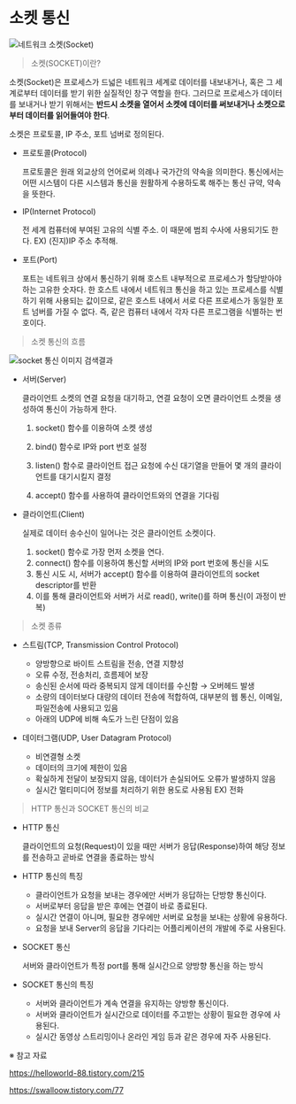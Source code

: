 # 소켓 통신

![네트워크 소켓(Socket)](https://t1.daumcdn.net/cfile/tistory/99C70D505C7DD7E30A)

> 소켓(SOCKET)이란?

소켓(Socket)은 프로세스가 드넓은 네트워크 세계로 데이터를 내보내거나, 혹은 그 세계로부터 데이터를 받기 위한 실질적인 창구 역할을 한다. 그러므로 프로세스가 데이터를 보내거나 받기 위해서는 **반드시 소켓을 열어서 소켓에 데이터를 써보내거나 소켓으로부터 데이터를 읽어들여야 한다**.

소켓은 프로토콜, IP 주소, 포트 넘버로 정의된다. 

- 프로토콜(Protocol)

  프로토콜은 원래 외교상의 언어로써 의례나 국가간의 약속을 의미한다. 통신에서는 어떤 시스템이 다른 시스템과 통신을 원활하게 수용하도록 해주는 통신 규약, 약속을 뜻한다.

- IP(Internet Protocol)

  전 세계 컴퓨터에 부여된 고유의 식별 주소. 이 때문에 범죄 수사에 사용되기도 한다. EX) (진지)IP 주소 추적해.

- 포트(Port)

  포트는 네트워크 상에서 통신하기 위해 호스트 내부적으로 프로세스가 할당받아야 하는 고유한 숫자다. 한 호스트 내에서 네트워크 통신을 하고 있는 프로세스를 식별하기 위해 사용되는 값이므로, 같은 호스트 내에서 서로 다른 프로세스가 동일한 포트 넘버를 가질 수 없다. 즉, 같은 컴퓨터 내에서 각자 다른 프로그램을 식별하는 번호이다. 



> 소켓 통신의 흐름

![socket 통신 이미지 검색결과](https://img1.daumcdn.net/thumb/R800x0/?scode=mtistory2&fname=https%3A%2F%2Ft1.daumcdn.net%2Fcfile%2Ftistory%2F995C23465C7DD7E30B)

- 서버(Server)

  클라이언트 소켓의 연결 요청을 대기하고, 연결 요청이 오면 클라이언트 소켓을 생성하여 통신이 가능하게 한다. 

  

  1. socket() 함수를 이용하여 소켓 생성

  2. bind() 함수로 IP와 port 번호 설정

  3. listen() 함수로 클라이언트 접근 요청에 수신 대기열을 만들어 몇 개의 클라이언트를 대기시킬지 결정

  4. accept() 함수를 사용하여 클라이언트와의 연결을 기다림

     

- 클라이언트(Client)

  실제로 데이터 송수신이 일어나는 것은 클라이언트 소켓이다.

  

  1. socket() 함수로 가장 먼저 소켓을 연다.
  2. connect() 함수를 이용하여 통신할 서버의 IP와 port 번호에 통신을 시도
  3. 통신 시도 시, 서버가 accept() 함수를 이용하여 클라이언트의 socket descriptor를 반환 
  4. 이를 통해 클라이언트와 서버가 서로 read(), write()를 하며 통신(이 과정이 반복)



> 소켓 종류

- 스트림(TCP, Transmission Control Protocol)
  - 양방향으로 바이트 스트림을 전송, 연결 지향성
  - 오류 수정, 전송처리, 흐름제어 보장
  - 송신된 순서에 따라 중복되지 않게 데이터를 수신함 → 오버헤드 발생
  - 소량의 데이터보다 대량의 데이터 전송에 적합하여, 대부분의 웹 통신, 이메일, 파일전송에 사용되고 있음
  - 아래의 UDP에 비해 속도가 느린 단점이 있음

- 데이터그램(UDP, User Datagram Protocol)
  - 비연결형 소켓
  - 데이터의 크기에 제한이 있음
  - 확실하게 전달이 보장되지 않음, 데이터가 손실되어도 오류가 발생하지 않음
  - 실시간 멀티미디어 정보를 처리하기 위한 용도로 사용됨 EX) 전화



> HTTP 통신과 SOCKET 통신의 비교

- HTTP 통신

  클라이언트의 요청(Request)이 있을 때만 서버가 응답(Response)하여 해당 정보를 전송하고 곧바로 연결을 종료하는 방식

- HTTP 통신의 특징

  - 클라이언트가 요청을 보내는 경우에만 서버가 응답하는 단방향 통신이다. 
  - 서버로부터 응답을 받은 후에는 연결이 바로 종료된다.
  - 실시간 연결이 아니며, 필요한 경우에만 서버로 요청을 보내는 상황에 유용하다.
  - 요청을 보내 Server의 응답을 기다리는 어플리케이션의 개발에 주로 사용된다.



- SOCKET 통신

  서버와 클라이언트가 특정 port를 통해 실시간으로 양방향 통신을 하는 방식

- SOCKET 통신의 특징

  - 서버와 클라이언트가 계속 연결을 유지하는 양방향 통신이다.
  - 서버와 클라이언트가 실시간으로 데이터를 주고받는 상황이 필요한 경우에 사용된다.
  - 실시간 동영상 스트리밍이나 온라인 게임 등과 같은 경우에 자주 사용된다. 





※ 참고 자료

https://helloworld-88.tistory.com/215

https://swalloow.tistory.com/77

